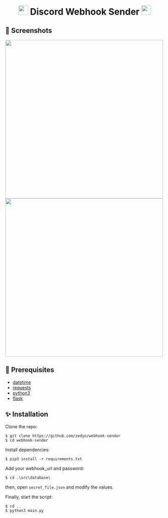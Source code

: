 <h1 align="center"><img src="https://cliply.co/wp-content/uploads/2021/08/372108630_DISCORD_LOGO_400.gif" width="30px"> Discord Webhook Sender <img src="https://cliply.co/wp-content/uploads/2021/08/372108630_DISCORD_LOGO_400.gif" width="30px"></h1>

## 📸 Screenshots
<img src='https://resmim.net/cdn/2025/06/13/TyOsaD.png' align='center' width=500>
<img src='https://resmim.net/cdn/2025/06/13/TyOtJZ.png' align='center' width=500>


## 🚧 Prerequisites
- [datetime](https://docs.python.org/3/library/datetime.html)
- [requests](https://pypi.org/project/requests/)
- [python3](https://www.python.org/)
- [flask](https://flask.palletsprojects.com/en/2.0.x/)

## ✨ Installation
Clone the repo:

```console
$ git clone https://github.com/zedyn/webhook-sender
$ cd webhook-sender
```

Install dependencies:

```console
$ pip3 install -r requirements.txt
```

Add your webhook_url and password:

```console
$ cd .\src\database\
```

then, open ```secret_file.json``` and modify the values.


Finally, start the script:

```console
$ cd ..
$ python3 main.py
```
